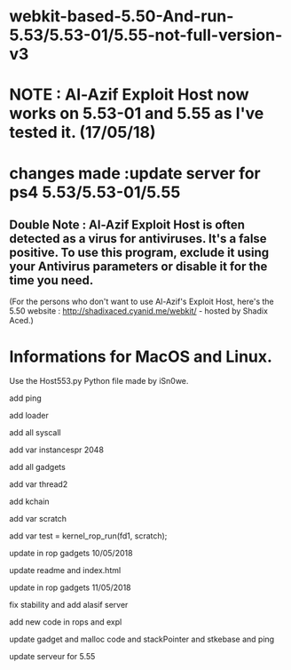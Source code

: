 # webkit-based-5.50-And-run-5.53/5.53-01/5.55-not-full-version-v3
# NOTE : Al-Azif Exploit Host now works on 5.53-01 and 5.55 as I've tested it. (17/05/18)
# changes made :update server for ps4 5.53/5.53-01/5.55
## Double Note : Al-Azif Exploit Host is often detected as a virus for antiviruses. It's a false positive. To use this program, exclude it using your Antivirus parameters or disable it for the time you need.
(For the persons who don't want to use Al-Azif's Exploit Host, here's the 5.50 website : http://shadixaced.cyanid.me/webkit/ - hosted by Shadix Aced.)
# Informations for MacOS and Linux.

Use the Host553.py Python file made by iSn0we.

add ping

add loader

add all syscall

add var instancespr 2048

add all gadgets

add var thread2

add kchain

add var scratch

add var test = kernel_rop_run(fd1, scratch);

update in rop gadgets 10/05/2018

update readme and index.html

update in rop gadgets 11/05/2018

fix stability and add alasif server

add new code in rops and expl

update gadget and malloc code and stackPointer and stkebase and ping

update serveur for 5.55

